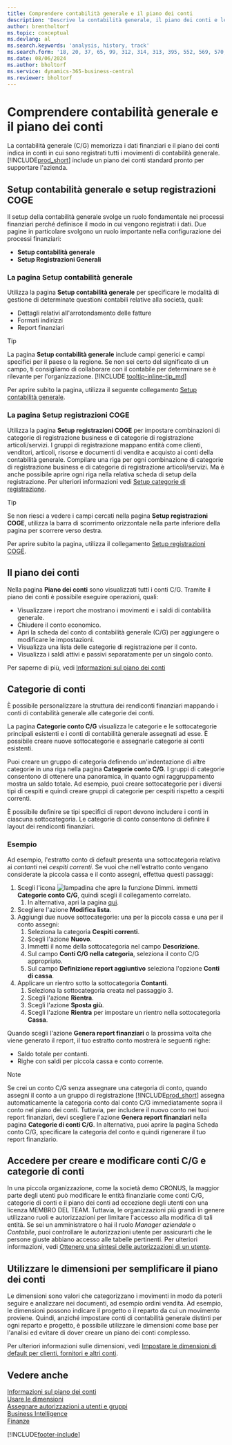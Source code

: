 ```yaml
---
title: Comprendere contabilità generale e il piano dei conti
description: 'Descrive la contabilità generale, il piano dei conti e le categorie dei conti. Usa la pagina Setup contabilità generale per specificare le modalità di gestione di determinate questioni contabili relative alla società.'
author: brentholtorf
ms.topic: conceptual
ms.devlang: al
ms.search.keywords: 'analysis, history, track'
ms.search.form: '18, 20, 37, 65, 99, 312, 314, 313, 395, 552, 569, 570, 634, 790, 791, 1158'
ms.date: 08/06/2024
ms.author: bholtorf
ms.service: dynamics-365-business-central
ms.reviewer: bholtorf
---
```


# <a name="understand-the-general-ledger-and-chart-of-accounts"></a>Comprendere contabilità generale e il piano dei conti

La contabilità generale (C/G) memorizza i dati finanziari e il piano dei conti indica in conti in cui sono registrati tutti i movimenti di contabilità generale. [!INCLUDE[prod_short](includes/prod_short.md)] include un piano dei conti standard pronto per supportare l'azienda.

## <a name="general-ledger-setup-and-general-posting-setup"></a>Setup contabilità generale e setup registrazioni COGE

Il setup della contabilità generale svolge un ruolo fondamentale nei processi finanziari perché definisce il modo in cui vengono registrati i dati. Due pagine in particolare svolgono un ruolo importante nella configurazione dei processi finanziari:  

* **Setup contabilità generale**
* **Setup Registrazioni Generali**

### <a name="the-general-ledger-setup-page"></a>La pagina **Setup contabilità generale**

Utilizza la pagina **Setup contabilità generale** per specificare le modalità di gestione di determinate questioni contabili relative alla società, quali:  

* Dettagli relativi all'arrotondamento delle fatture  
* Formati indirizzi  
* Report finanziari

> [!TIP]
> La pagina **Setup contabilità generale** include campi generici e campi specifici per il paese o la regione. Se non sei certo del significato di un campo, ti consigliamo di collaborare con il contabile per determinare se è rilevante per l'organizzazione. [!INCLUDE [tooltip-inline-tip_md](includes/tooltip-inline-tip_md.md)]  

Per aprire subito la pagina, utilizza il seguente collegamento [Setup contabilità generale](https://businesscentral.dynamics.com/?page=118).

### <a name="the-general-posting-setup-page"></a>La pagina **Setup registrazioni COGE**

Utilizza la pagina **Setup registrazioni COGE** per impostare combinazioni di categorie di registrazione business e di categorie di registrazione articoli/servizi. I gruppi di registrazione mappano entità come clienti, venditori, articoli, risorse e documenti di vendita e acquisto ai conti della contabilità generale. Compilare una riga per ogni combinazione di categorie di registrazione business e di categorie di registrazione articoli/servizi. Ma è anche possibile aprire ogni riga nella relativa scheda di setup della registrazione. Per ulteriori informazioni vedi [Setup categorie di registrazione](finance-posting-groups.md).  

> [!TIP]
> Se non riesci a vedere i campi cercati nella pagina **Setup registrazioni COGE**, utilizza la barra di scorrimento orizzontale nella parte inferiore della pagina per scorrere verso destra.  

Per aprire subito la pagina, utilizza il collegamento [Setup registrazioni COGE](https://businesscentral.dynamics.com/?page=314).

## <a name="the-chart-of-accounts"></a>Il piano dei conti

Nella pagina **Piano dei conti** sono visualizzati tutti i conti C/G. Tramite il piano dei conti è possibile eseguire operazioni, quali:  

* Visualizzare i report che mostrano i movimenti e i saldi di contabilità generale.  
* Chiudere il conto economico.  
* Apri la scheda del conto di contabilità generale (C/G) per aggiungere o modificare le impostazioni.  
* Visualizza una lista delle categorie di registrazione per il conto.
* Visualizza i saldi attivi e passivi separatamente per un singolo conto.

Per saperne di più, vedi [Informazioni sul piano dei conti](finance-chart-of-accounts.md)

## <a name="account-categories"></a>Categorie di conti

È possibile personalizzare la struttura dei rendiconti finanziari mappando i conti di contabilità generale alle categorie dei conti.  

La pagina **Categorie conto C/G** visualizza le categorie e le sottocategorie principali esistenti e i conti di contabilità generale assegnati ad esse. È possibile creare nuove sottocategorie e assegnarle categorie ai conti esistenti.  

Puoi creare un gruppo di categoria definendo un'indentazione di altre categorie in una riga nella pagina **Categorie conto C/G**. I gruppi di categorie consentono di ottenere una panoramica, in quanto ogni raggruppamento mostra un saldo totale. Ad esempio, puoi creare sottocategorie per i diversi tipi di cespiti e quindi creare gruppi di categorie per cespiti rispetto a cespiti correnti.  

È possibile definire se tipi specifici di report devono includere i conti in ciascuna sottocategoria. Le categorie di conto consentono di definire il layout dei rendiconti finanziari.  

### <a name="example"></a>Esempio

Ad esempio, l'estratto conto di default presenta una sottocategoria relativa ai *contanti* nei *cespiti correnti*. Se vuoi che nell'estratto conto vengano considerate la piccola cassa e il conto assegni, effettua questi passaggi:

1. Scegli l'icona ![lampadina che apre la funzione Dimmi.](media/ui-search/search_small.png "Informazioni sull'operazione che si desidera eseguire") immetti **Categorie conto C/G**, quindi scegli il collegamento correlato.
   1. In alternativa, apri la pagina [qui](https://businesscentral.dynamics.com/?page=790).
2. Scegliere l'azione **Modifica lista**.
3. Aggiungi due nuove sottocategorie: una per la piccola cassa e una per il conto assegni:
   1. Seleziona la categoria **Cespiti correnti**.
   2. Scegli l'azione **Nuovo**.
   3. Immetti il nome della sottocategoria nel campo **Descrizione**.
   4. Sul campo **Conti C/G nella categoria**, seleziona il conto C/G appropriato.
   5. Sul campo **Definizione report aggiuntivo** seleziona l'opzione **Conti di cassa**.
4. Applicare un rientro sotto la sottocategoria **Contanti**.
   1. Seleziona la sottocategoria creata nel passaggio 3.
   2. Scegli l'azione **Rientra**.
   3. Scegli l'azione **Sposta giù**.
   4. Scegli l'azione **Rientra** per impostare un rientro nella sottocategoria **Cassa**.

Quando scegli l'azione **Genera report finanziari** o la prossima volta che viene generato il report, il tuo estratto conto mostrerà le seguenti righe:

* Saldo totale per contanti.
* Righe con saldi per piccola cassa e conto corrente.  

> [!NOTE]
> Se crei un conto C/G senza assegnare una categoria di conto, quando assegni il conto a un gruppo di registrazione [!INCLUDE[prod_short](includes/prod_short.md)] assegna automaticamente la categoria conto dal conto C/G immediatamente sopra il conto nel piano dei conti. Tuttavia, per includere il nuovo conto nei tuoi report finanziari, devi scegliere l'azione **Genera report finanziari** nella pagina **Categorie di conti C/G**. In alternativa, puoi aprire la pagina Scheda conto C/G, specificare la categoria del conto e quindi rigenerare il tuo report finanziario.

## <a name="access-to-create-and-edit-gl-accounts-and-account-categories"></a>Accedere per creare e modificare conti C/G e categorie di conti

In una piccola organizzazione, come la società demo CRONUS, la maggior parte degli utenti può modificare le entità finanziarie come conti C/G, categorie di conti e il piano dei conti ad eccezione degli utenti con una licenza MEMBRO DEL TEAM. Tuttavia, le organizzazioni più grandi in genere utilizzano ruoli e autorizzazioni per limitare l'accesso alla modifica di tali entità. Se sei un amministratore o hai il ruolo *Manager aziendale* o *Contabile*, puoi controllare le autorizzazioni utente per assicurarti che le persone giuste abbiano accesso alle tabelle pertinenti. Per ulteriori informazioni, vedi [Ottenere una sintesi delle autorizzazioni di un utente](ui-define-granular-permissions.md#get-an-overview-of-a-users-permissions).  

## <a name="use-dimensions-to-simplify-your-chart-of-accounts"></a>Utilizzare le dimensioni per semplificare il piano dei conti

Le dimensioni sono valori che categorizzano i movimenti in modo da poterli seguire e analizzare nei documenti, ad esempio ordini vendita. Ad esempio, le dimensioni possono indicare il progetto o il reparto da cui un movimento proviene. Quindi, anziché impostare conti di contabilità generale distinti per ogni reparto e progetto, è possibile utilizzare le dimensioni come base per l'analisi ed evitare di dover creare un piano dei conti complesso.

Per ulteriori informazioni sulle dimensioni, vedi [Impostare le dimensioni di default per clienti, fornitori e altri conti](finance-dimensions.md#to-set-up-default-dimensions-for-customers-vendors-and-other-accounts).

## <a name="see-also"></a>Vedere anche

[Informazioni sul piano dei conti](finance-chart-of-accounts.md)  
[Usare le dimensioni](finance-dimensions.md)  
[Assegnare autorizzazioni a utenti e gruppi](ui-define-granular-permissions.md)  
[Business Intelligence](bi.md)  
[Finanze](finance.md)  

[!INCLUDE[footer-include](includes/footer-banner.md)]
